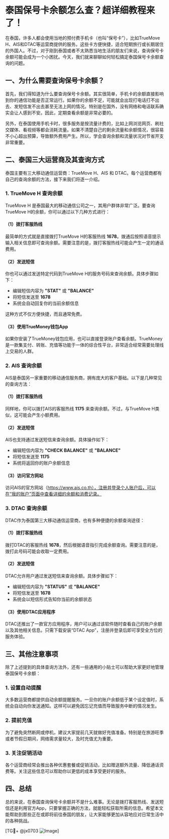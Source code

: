 # 泰国保号卡余额怎么查？超详细教程来了！

在泰国，许多人都会使用当地的预付费手机卡（也叫“保号卡”），比如TrueMove H、AIS和DTAC等运营商提供的服务。这些卡方便快捷，适合短期旅行或长期居住的外国人。不过，对于刚到泰国或者不太熟悉当地生活的朋友们来说，查询保号卡余额可能会成为一个小困扰。今天，我们就来聊聊如何轻松搞定泰国保号卡余额查询的问题。

## 一、为什么需要查询保号卡余额？

首先，我们得知道为什么要查询保号卡余额。其实很简单，手机卡的余额直接影响到你的通信功能是否正常运行。如果你的余额不足，可能就会出现打电话打不出去、发短信发不出去甚至无法上网的情况。特别是在国外，没有网络和电话联系确实会让人感到不安。因此，定期查看余额是非常必要的。

另外，在泰国使用手机卡时，很多服务是按流量计费的，比如上网浏览网页、刷社交媒体、看视频等都会消耗流量。如果不清楚自己的剩余流量和余额情况，很容易不小心超出预算，导致额外费用产生。所以，学会查询余额和流量状况对节省开支非常重要。

## 二、泰国三大运营商及其查询方式

泰国主要有三大移动通信运营商：TrueMove H、AIS 和 DTAC。每个运营商都有自己的查询余额的方法，接下来我们将逐一介绍。

### 1. TrueMove H 查询余额

TrueMove H 是泰国最大的移动通信公司之一，其用户群体非常广泛。要查询TrueMove H的余额，你可以通过以下几种方式进行：

#### （1）拨打客服热线
最简单的方式就是直接拨打TrueMove H的客服热线 **1678**。拨通后按照语音提示输入相关信息即可查询余额。需要注意的是，拨打客服热线可能会产生一定的通话费用。

#### （2）发送短信
你也可以通过发送特定代码到TrueMove H的服务号码来查询余额。具体步骤如下：
- 编辑短信内容为 **"STAT"** 或 **"BALANCE"**
- 将短信发送至 **1678**
- 系统会自动回复你的当前余额信息

这种方式不仅方便快捷，而且通常免费。

#### （3）使用TrueMoney钱包App
如果你安装了TrueMoney钱包应用，也可以直接登录账户查看余额。TrueMoney是一款集支付、转账、充值等功能于一体的综合性平台，非常适合经常需要处理线上交易的人群。

### 2. AIS 查询余额

AIS是泰国另一家重要的移动通信服务商，拥有庞大的客户基础。以下是几种常见的查询方法：

#### （1）拨打客服热线
同样地，你可以拨打AIS的客服热线 **1175** 来查询余额。不过，与TrueMove H类似，这可能会产生小额费用。

#### （2）发送短信
AIS也支持通过发送短信来查询余额。具体操作如下：
- 编辑短信内容为 **"CHECK BALANCE"** 或 **"BALANCE"**
- 将短信发送至 **1175**
- 系统将返回你的账户余额信息

#### （3）访问官方网站
访问AIS的官方网站（https://www.ais.co.th），注册并登录个人账户后，可以在“我的账户”页面中查看详细的余额和消费记录。

### 3. DTAC 查询余额

DTAC作为泰国第三大移动通信运营商，也有多种便捷的余额查询途径：

#### （1）拨打客服热线
拨打DTAC的客服热线 **1678**，然后根据语音指引完成余额查询。需要注意的是，拨打此号码可能会收取一定费用。

#### （2）发送短信
DTAC允许用户通过发送短信来查询余额。具体步骤如下：
- 编辑短信内容为 **"STATUS"** 或 **"BALANCE"**
- 将短信发送至 **1678**
- 系统会以短信形式告知你当前的余额状态

#### （3）使用DTAC应用程序
DTAC还推出了一款官方应用程序，用户可以通过该软件随时查看自己的账户余额以及其他相关信息。只需下载安装“DTAC App”，注册并登录后即可享受全方位的服务体验。

## 三、其他注意事项

除了上述提到的具体查询方法外，还有一些通用的小贴士可以帮助大家更好地管理泰国保号卡余额：

### 1. 设置自动提醒
大多数运营商都提供自动余额提醒服务。一旦你的账户余额低于某个设定值时，系统会自动向你发送通知。这样可以避免因忘记充值而导致服务中断的情况发生。

### 2. 提前充值
为了避免突然断网或停机，建议大家提前几天就做好充值准备。特别是在旅游旺季或者节假日期间，网络需求量较大，及时充值尤为重要。

### 3. 关注促销活动
各个运营商经常会推出各种优惠套餐或促销活动，比如赠送额外流量、降低通话资费等。关注这些信息可以帮助你以更低的成本享受更好的服务。

## 四、总结

总的来说，在泰国查询保号卡余额并不是什么难事。无论是拨打客服热线、发送短信还是利用官方App，只要掌握正确的方法，就能轻松获取所需的信息。希望本文能帮助到那些正在或即将前往泰国的朋友，让大家能够更加从容地应对日常生活中的各种挑战。

[TG💪+ @jx0703 ![Image](https://github.com/user-attachments/assets/dbca1d08-cadb-493c-b0ec-ad6f7a83f270)]